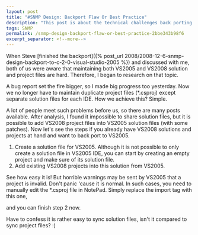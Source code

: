 ```yaml
---
layout: post
title: "#SNMP Design: Backport Flaw Or Best Practice"
description: "This post is about the technical challenges back porting #SNMP to C# 2.0 and Visual Studio 2005."
tags: SNMP
permalink: /snmp-design-backport-flaw-or-best-practice-2bbe343b98f6
excerpt_separator: <!--more-->
---
```


When Steve [finished the backport]({% post_url 2008/2008-12-6-snmp-design-backport-to-c-2-0-visual-studio-2005 %}) and discussed with me, both of us were aware that maintaining both VS2005 and VS2008 solution and project files are hard. Therefore, I began to research on that topic.

<!--more-->

A bug report set the fire bigger, so I made big progress too yesterday. Now we no longer have to maintain duplicate project files (\*.csproj) except separate solution files for each IDE. How we achieve this? Simple.

A lot of people meet such problems before us, so there are many posts available. After analysis, I found it impossible to share solution files, but it is possible to add VS2008 project files into VS2005 solution files (with some patches). Now let's see the steps if you already have VS2008 solutions and projects at hand and want to back port to VS2005.

1. Create a solution file for VS2005. Although it is not possible to only create a solution file in VS2005 IDE, you can start by creating an empty project and make sure of its solution file.
1. Add existing VS2008 projects into this solution from VS2005.

See how easy it is! But horrible warnings may be sent by VS2005 that a project is invalid. Don't panic 'cause it is normal. In such cases, you need to manually edit the \*.csproj file in NotePad. Simply replace the import tag with this one,

and you can finish step 2 now.

Have to confess it is rather easy to sync solution files, isn't it compared to sync project files? :)
